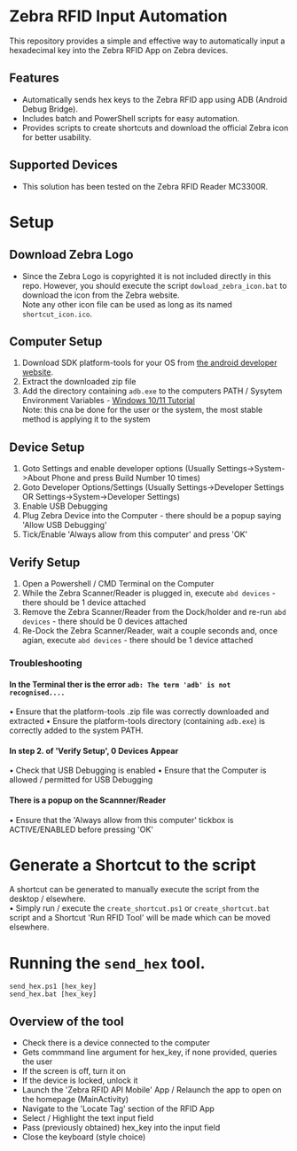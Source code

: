 # Zebra RFID Input Automation
This repository provides a simple and effective way to automatically input a hexadecimal key into the Zebra RFID App on Zebra devices.

## Features
- Automatically sends hex keys to the Zebra RFID app using ADB (Android Debug Bridge).
- Includes batch and PowerShell scripts for easy automation.
- Provides scripts to create shortcuts and download the official Zebra icon for better usability.

## Supported Devices
- This solution has been tested on the Zebra RFID Reader MC3300R.

# Setup

## Download Zebra Logo
- Since the Zebra Logo is copyrighted it is not included directly in this repo. However, you should execute the script `dowload_zebra_icon.bat` to download the icon from the Zebra website. \
Note any other icon file can be used as long as its named `shortcut_icon.ico`.

## Computer Setup
1. Download SDK platform-tools for your OS from [the android developer website](https://developer.android.com/tools/releases/platform-tools).
2. Extract the downloaded zip file
3. Add the directory containing `adb.exe` to the computers PATH / Sysytem Environment Variables - [Windows 10/11 Tutorial](https://www.youtube.com/watch?v=pGRw1bgb1gU) \
Note: this cna be done for the user or the system, the most stable method is applying it to the system

## Device Setup
1. Goto Settings and enable developer options (Usually Settings->System->About Phone and press Build Number 10 times)
2. Goto Developer Options/Settings (Usually Settings->Developer Settings OR Settings->System->Developer Settings)
3. Enable USB Debugging
4. Plug Zebra Device into the Computer - there should be a popup saying 'Allow USB Debugging'
5. Tick/Enable 'Always allow from this computer' and press 'OK'

## Verify Setup
1. Open a Powershell / CMD Terminal on the Computer
2. While the Zebra Scanner/Reader is plugged in, execute `abd devices` - there should be 1 device attached
3. Remove the Zebra Scanner/Reader from the Dock/holder and re-run `abd devices` - there should be 0 devices attached
4. Re-Dock the Zebra Scanner/Reader, wait a couple seconds and, once agian, execute `abd devices` - there should be 1 device attached

### Troubleshooting
#### In the Terminal ther is the error `adb: The term 'adb' is not recognised....`
• Ensure that the platform-tools .zip file was correctly downloaded and extracted
• Ensure the platform-tools directory (containing `adb.exe`) is correctly added to the system PATH.

#### In step 2. of 'Verify Setup', 0 Devices Appear
• Check that USB Debugging is enabled
• Ensure that the Computer is allowed / permitted for USB Debugging

#### There is a popup on the Scannner/Reader 
• Ensure that the 'Always allow from this computer' tickbox is ACTIVE/ENABLED before pressing 'OK'

# Generate a Shortcut to the script
A shortcut can be generated to manually execute the script from the desktop / elsewhere. \
• Simply run / execute the `create_shortcut.ps1` or `create_shortcut.bat` script and a Shortcut 'Run RFID Tool' will be made which can be moved elsewhere.

# Running the `send_hex` tool.
```shell
send_hex.ps1 [hex_key] 
send_hex.bat [hex_key]
```

## Overview of the tool
- Check there is a device connected to the computer
- Gets commmand line argument for hex_key, if none provided, queries the user
- If the screen is off, turn it on
- If the device is locked, unlock it
- Launch the 'Zebra RFID API Mobile' App / Relaunch the app to open on the homepage (MainActivity)
- Navigate to the 'Locate Tag' section of the RFID App
- Select / Highlight the text input field
- Pass (previously obtained) hex_key into the input field
- Close the keyboard (style choice)
